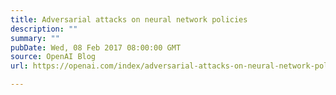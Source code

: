 ```yaml
---
title: Adversarial attacks on neural network policies
description: ""
summary: ""
pubDate: Wed, 08 Feb 2017 08:00:00 GMT
source: OpenAI Blog
url: https://openai.com/index/adversarial-attacks-on-neural-network-policies

---
```


